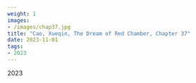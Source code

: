 ```yaml
---
weight: 1
images:
- /images/chap37.jpg
title: "Cao, Xueqin, The Dream of Red Chamber, Chapter 37"
date: 2023-11-01
tags:
- 2023
---
```

2023

